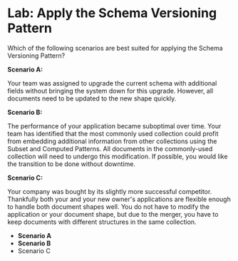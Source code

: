 # Lab: Apply the Schema Versioning Pattern

Which of the following scenarios are best suited for applying the Schema Versioning Pattern?

**Scenario A:**

Your team was assigned to upgrade the current schema with additional fields without bringing the system down for this upgrade. However, all documents need to be updated to the new shape quickly.

**Scenario B:**

The performance of your application became suboptimal over time. Your team has identified that the most commonly used collection could profit from embedding additional information from other collections using the Subset and Computed Patterns. All documents in the commonly-used collection will need to undergo this modification. If possible, you would like the transition to be done without downtime.

**Scenario C:**

Your company was bought by its slightly more successful competitor. Thankfully both your and your new owner's applications are flexible enough to handle both document shapes well. You do not have to modify the application or your document shape, but due to the merger, you have to keep documents with different structures in the same collection.



- **Scenario A**
- **Scenario B**
- Scenario C
